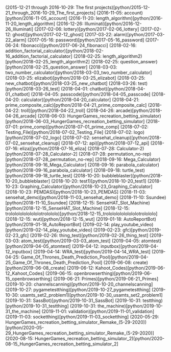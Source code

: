 (2015-12-21 through 2016-10-29: The first projects)[python/2015-12-21_through_2016-10-29_The_first_projects]
(2016-11-05: account)[python/2016-11-05_account]
(2016-11-20: length_algorithm)[python/2016-11-20_length_algorithm]
(2016-12-26: Illuminati)[python/2016-12-26_Illuminati]
(2017-02-06: lottery)[python/2017-02-06_lottery]
(2017-02-12: ghost)[python/2017-02-12_ghost]
(2017-03-22: alarm)[python/2017-03-22_alarm]
(2017-05-16: password)[python/2017-05-16_password]
(2017-06-24: fibonacci)[python/2017-06-24_fibonacci]
(2018-02-16: addition_factorial_calculator)[python/2018-02-16_addition_factorial_calculator]
(2018-02-25: length_algorithm2)[python/2018-02-25_length_algorithm2]
(2018-02-25: question_answer)[python/2018-02-25_question_answer]
(2018-03-03: two_number_calculator)[python/2018-03-03_two_number_calculator]
(2018-03-25: elizabot)[python/2018-03-25_elizabot]
(2018-03-25: new_chatbot)[python/2018-03-25_new_chatbot]
(2018-03-26: test)[python/2018-03-26_test]
(2018-04-01: chatbot)[python/2018-04-01_chatbot]
(2018-04-05: passcode)[python/2018-04-05_passcode]
(2018-04-20: calculator)[python/2018-04-20_calculator]
(2018-04-21: prime_composite_calc)[python/2018-04-21_prime_composite_calc]
(2018-04-22: troll)[python/2018-04-22_troll]
(2018-04-26: arcade)[python/2018-04-26_arcade]
(2018-06-03: HungerGames_recreation_betting_simulator)[python/2018-06-03_HungerGames_recreation_betting_simulator]
(2018-07-01: prime_comp)[python/2018-07-01_prime_comp]
(2018-07-02: Testing_File)[python/2018-07-02_Testing_File]
(2018-07-02: logo)[python/2018-07-02_logo]
(2018-07-02: sensehat_cleanup)[python/2018-07-02_sensehat_cleanup]
(2018-07-12: api)[python/2018-07-12_api]
(2018-07-16: eliza)[python/2018-07-16_eliza]
(2018-07-28: Calculator-2)[python/2018-07-28_Calculator-2]
(2018-07-28: permutation_no-rep)[python/2018-07-28_permutation_no-rep]
(2018-09-16: Mega_Calculator)[python/2018-09-16_Mega_Calculator]
(2018-09-16: parabola_calculator)[python/2018-09-16_parabola_calculator]
(2018-09-18: turtle_test)[python/2018-09-18_turtle_test]
(2018-10-20: bubbleblaster)[python/2018-10-20_bubbleblaster]
(2018-10-20: test1)[python/2018-10-20_test1]
(2018-10-23: Graphing_Calculator)[python/2018-10-23_Graphing_Calculator]
(2018-10-23: PEMDAS)[python/2018-10-23_PEMDAS]
(2018-11-03: sensehat_demo)[python/2018-11-03_sensehat_demo]
(2018-11-10: Ssundee)[python/2018-11-10_Ssundee]
(2018-12-15: SenseHAT_Slot_Machine)[python/2018-12-15_SenseHAT_Slot_Machine]
(2018-12-15: trololololololololotrolololo)[python/2018-12-15_trololololololololotrolololo]
(2018-12-15: wut)[python/2018-12-15_wut]
(2019-01-18: AutoReportBot)[python/2019-01-18_AutoReportBot]
(2019-02-14: play_youtube_video)[python/2019-02-14_play_youtube_video]
(2019-02-23: gfc)[python/2019-02-23_gfc]
(2019-02-26: thing_test)[python/2019-02-26_thing_test]
(2019-03-03: atom_test)[python/2019-03-03_atom_test]
(2019-04-05: atomtest)[python/2019-04-05_atomtest]
(2019-04-12: inputbox)[python/2019-04-12_inputbox]
(2019-04-14: WRA_test)[python/2019-04-14_WRA_test]
(2019-04-25: Game_Of_Thrones_Death_Prediction_Pool)[python/2019-04-25_Game_Of_Thrones_Death_Prediction_Pool]
(2019-06-08: create)[python/2019-06-08_create]
(2019-06-12: Kahoot_Codes)[python/2019-06-12_Kahoot_Codes]
(2019-06-15: openbrowserthing)[python/2019-06-15_openbrowserthing]
(2019-06-21: Primes)[python/2019-06-21_Primes]
(2019-10-20: channelscanning)[python/2019-10-20_channelscanning]
(2019-10-27: pygametestthing)[python/2019-10-27_pygametestthing]
(2019-10-30: usamts_set2_problem1)[python/2019-10-30_usamts_set2_problem1]
(2019-10-31: SassBot)[python/2019-10-31_SassBot]
(2019-10-31: testthing)[python/2019-10-31_testthing]
(2019-10-31: the_machine)[python/2019-10-31_the_machine]
(2019-11-01: validation)[python/2019-11-01_validation]
(2019-11-03: socketthing)[python/2019-11-03_socketthing]
(2020-05-29: HungerGames_recreation_betting_simulator_Remake_(5-29-2020))[python/2020-05-29_HungerGames_recreation_betting_simulator_Remake_(5-29-2020)]
(2020-08-15: HungerGames_recreation_betting_simulator_2)[python/2020-08-15_HungerGames_recreation_betting_simulator_2]
